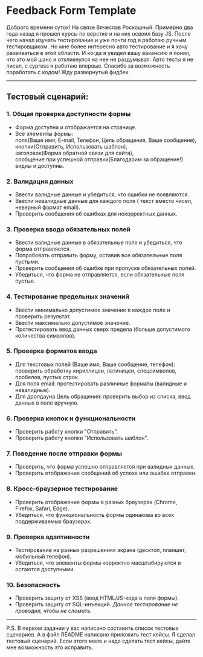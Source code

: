 # Feedback Form Template

Доброго времени суток! На связе Вячеслав Роскошный. Примерно два года назад я прошел курсы по верстке и на них освоил базу JS. После чего начал изучать тестирование и уже почти год я работаю ручным тестировщиком. Но мне более интересно авто тестирование и я хочу развиваться в этой области. И когда я увидел вашу вакансию я понял, что это мой шанс и откликнулся на нее не раздумывая. Авто тесты я не писал, с cypress я работаю впервые. Спасибо за возможность поработать с кодом! Жду развернутый фидбек.

---

## Тестовый сценарий:

### 1. Общая проверка доступности формы

- Форма доступна и отображается на странице. <br />
- Все элементы формы: <br />
  поля(Ваше имя, E-mail, Телефон, Цель обращения, Ваше сообщение), <br />
  кнопки(Отправить, Использовать шаблон),<br />
  заголовок(Форма обратной связи для сайта), <br />
  сообщение при успешной отправки(Благодарим за обращение!)<br />
  видны и доступны.

### 2. Валидация данных

- Ввести валидные данные и убедиться, что ошибки не появляются.<br />
- Ввести невалидные данные для каждого поля ( текст вместо чисел, неверный формат email).<br />
- Проверить сообщения об ошибках для некорректных данных.

### 3. Проверка ввода обязательных полей

- Ввести валидные данные в обязательные поля и убедиться, что форма отправляется. <br />
- Попробовать отправить форму, оставив все обязательные поля пустыми.<br />
- Проверить сообщения об ошибке при пропуске обязательных полей.<br />
- Убедиться, что форма не отправляется, если обязательные поля пустые.

### 4. Тестирование предельных значений

- Ввести минимально допустимое значение в каждое поле и проверить результат.<br />
- Ввести максимально допустимое значение.<br />
- Протестировать ввод данных сверх предела (больше допустимого количества символов).

### 5. Проверка форматов ввода

- Для текстовых полей (Ваше имя, Ваше сообщение, телефон): проверить обработку кириллицеи, латиницеи, спецсимволов, пробелов, пустых строк.<br />
- Для поля email: протестировать различные форматы (валидные и невалидные).<br />
- Для дропдауна Цель обращения: проверить выбор из списка, ввод данных в поле вручную.

### 6. Проверка кнопок и функциональности

- Проверить работу кнопки "Отправить".<br />
- Проверить работу кнопки "Использовать шаблон".

### 7. Поведение после отправки формы

- Проверить, что форма успешно отправляется при валидных данных.<br />
- Проверить отображение сообщений об успехе или ошибке отправки.

### 8. Кросс-браузерное тестирование

- Проверить отображение формы в разных браузерах (Chrome, Firefox, Safari, Edge).<br />
- Убедиться, что функциональность формы одинакова во всех поддерживаемых браузерах.

### 9. Проверка адаптивности

- Тестирование на разных разрешениях экрана (десктоп, планшет, мобильный телефон).<br />
- Убедиться, что элементы формы корректно масштабируются и остаются доступными.

### 10. Безопасность

- Проверить защиту от XSS (ввод HTML/JS-кода в поля формы).<br />
- Проверить защиту от SQL-инъекций.
  _Данное тестирование не проводил, чтобы не сломать._

---

P.S. В первом задании у вас написано составить список тестовых сценариев. А в файл README написано приложить тест кейсы. Я сделал тестовый сценарий. Если этого мало и надо сделать тест кейсы, дайте мне возможность это исправить.
